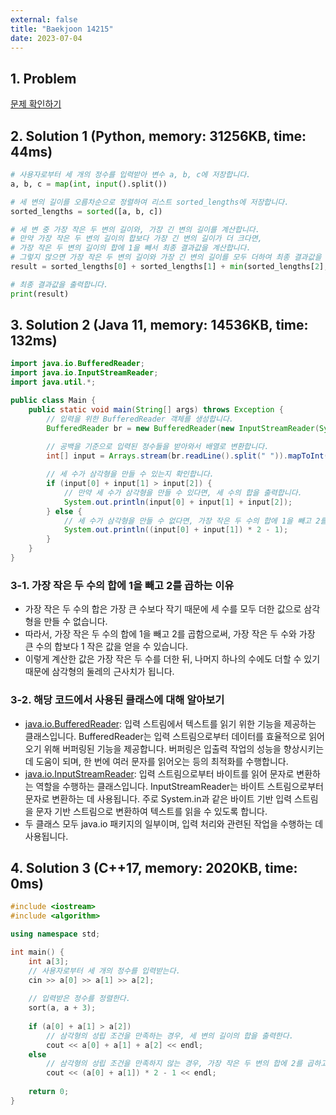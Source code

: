 ```yaml
---
external: false
title: "Baekjoon 14215"
date: 2023-07-04
---
```


## 1. Problem

[문제 확인하기](https://www.acmicpc.net/problem/14215)

## 2. Solution 1 (Python, memory: 31256KB, time: 44ms)

```python
# 사용자로부터 세 개의 정수를 입력받아 변수 a, b, c에 저장합니다.
a, b, c = map(int, input().split())

# 세 변의 길이를 오름차순으로 정렬하여 리스트 sorted_lengths에 저장합니다.
sorted_lengths = sorted([a, b, c])

# 세 변 중 가장 작은 두 변의 길이와, 가장 긴 변의 길이를 계산합니다.
# 만약 가장 작은 두 변의 길이의 합보다 가장 긴 변의 길이가 더 크다면,
# 가장 작은 두 변의 길이의 합에 1을 빼서 최종 결과값을 계산합니다.
# 그렇지 않으면 가장 작은 두 변의 길이와 가장 긴 변의 길이를 모두 더하여 최종 결과값을 계산합니다.
result = sorted_lengths[0] + sorted_lengths[1] + min(sorted_lengths[2], sorted_lengths[0] + sorted_lengths[1] - 1)

# 최종 결과값을 출력합니다.
print(result)
```

## 3. Solution 2 (Java 11, memory: 14536KB, time: 132ms)

```java
import java.io.BufferedReader;
import java.io.InputStreamReader;
import java.util.*;

public class Main {
    public static void main(String[] args) throws Exception {
        // 입력을 위한 BufferedReader 객체를 생성합니다.
        BufferedReader br = new BufferedReader(new InputStreamReader(System.in));
        
        // 공백을 기준으로 입력된 정수들을 받아와서 배열로 변환합니다.
        int[] input = Arrays.stream(br.readLine().split(" ")).mapToInt(Integer::parseInt).sorted().toArray();

        // 세 수가 삼각형을 만들 수 있는지 확인합니다.
        if (input[0] + input[1] > input[2]) {
            // 만약 세 수가 삼각형을 만들 수 있다면, 세 수의 합을 출력합니다.
            System.out.println(input[0] + input[1] + input[2]);
        } else {
            // 세 수가 삼각형을 만들 수 없다면, 가장 작은 두 수의 합에 1을 빼고 2를 곱한 값을 출력합니다.
            System.out.println((input[0] + input[1]) * 2 - 1);
        }
    }
}
```

### 3-1. 가장 작은 두 수의 합에 1을 빼고 2를 곱하는 이유

- 가장 작은 두 수의 합은 가장 큰 수보다 작기 때문에 세 수를 모두 더한 값으로 삼각형을 만들 수 없습니다.
- 따라서, 가장 작은 두 수의 합에 1을 빼고 2를 곱함으로써, 가장 작은 두 수와 가장 큰 수의 합보다 1 작은 값을 얻을 수 있습니다.
- 이렇게 계산한 값은 가장 작은 두 수를 더한 뒤, 나머지 하나의 수에도 더할 수 있기 때문에 삼각형의 둘레의 근사치가 됩니다.

### 3-2. 해당 코드에서 사용된 클래스에 대해 알아보기

- [java.io.BufferedReader](https://docs.oracle.com/en/java/javase/11/docs/api/java.base/java/io/BufferedReader.html): 입력 스트림에서 텍스트를 읽기 위한 기능을 제공하는 클래스입니다. BufferedReader는 입력 스트림으로부터 데이터를 효율적으로 읽어오기 위해 버퍼링된 기능을 제공합니다. 버퍼링은 입출력 작업의 성능을 향상시키는 데 도움이 되며, 한 번에 여러 문자를 읽어오는 등의 최적화를 수행합니다.
- [java.io.InputStreamReader](https://docs.oracle.com/en/java/javase/11/docs/api/java.base/java/io/InputStreamReader.html): 입력 스트림으로부터 바이트를 읽어 문자로 변환하는 역할을 수행하는 클래스입니다. InputStreamReader는 바이트 스트림으로부터 문자로 변환하는 데 사용됩니다. 주로 System.in과 같은 바이트 기반 입력 스트림을 문자 기반 스트림으로 변환하여 텍스트를 읽을 수 있도록 합니다.
- 두 클래스 모두 java.io 패키지의 일부이며, 입력 처리와 관련된 작업을 수행하는 데 사용됩니다.

## 4. Solution 3 (C++17, memory: 2020KB, time: 0ms)

```cpp
#include <iostream>
#include <algorithm>

using namespace std;

int main() {
    int a[3];
    // 사용자로부터 세 개의 정수를 입력받는다.
    cin >> a[0] >> a[1] >> a[2];
    
    // 입력받은 정수를 정렬한다.
    sort(a, a + 3);
    
    if (a[0] + a[1] > a[2])
        // 삼각형의 성립 조건을 만족하는 경우, 세 변의 길이의 합을 출력한다.
        cout << a[0] + a[1] + a[2] << endl;
    else
        // 삼각형의 성립 조건을 만족하지 않는 경우, 가장 작은 두 변의 합에 2를 곱하고 1을 뺀 값을 출력한다.
        cout << (a[0] + a[1]) * 2 - 1 << endl;
    
    return 0;
}
```
